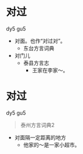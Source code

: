# 对过
dy5 gu5
+ 对面。也作“对过对”。
  * 东台方言词典
+ 对门儿
  * 泰县方言志
    - 王家在李家～。

# 对过
dy5 gu5
> 泰州方言词典2
- 对面隔一定距离的地方
  - 他家的～是一家小超市。
